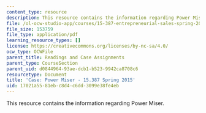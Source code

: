 ```yaml
---
content_type: resource
description: This resource contains the information regarding Power Miser.
file: /ol-ocw-studio-app/courses/15-387-entrepreneurial-sales-spring-2015/17021a5581ebc8d4c6dd3099e38fe4eb_MIT15_387S15_Power_Miser.pdf
file_size: 153759
file_type: application/pdf
learning_resource_types: []
license: https://creativecommons.org/licenses/by-nc-sa/4.0/
ocw_type: OCWFile
parent_title: Readings and Case Assignments
parent_type: CourseSection
parent_uid: d0844964-93ae-dcb1-b523-9942ca8708c6
resourcetype: Document
title: 'Case: Power Miser - 15.387 Spring 2015'
uid: 17021a55-81eb-c8d4-c6dd-3099e38fe4eb
---
```

This resource contains the information regarding Power Miser.